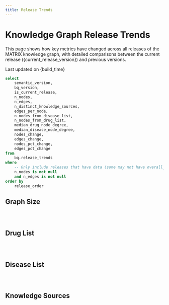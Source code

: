 ```yaml
---
title: Release Trends
---
```


<script>
  const current_release_version = import.meta.env.VITE_release_version;
  const build_time = import.meta.env.VITE_build_time;
</script>

# Knowledge Graph Release Trends

This page shows how key metrics have changed across all releases of the MATRIX knowledge graph, with detailed comparisons between the current release ({current_release_version}) and previous versions.

<p class="text-gray-500 text-sm italic">Last updated on {build_time}</p>

```sql release_metrics
select 
    semantic_version,
    bq_version,
    is_current_release,
    n_nodes,
    n_edges,
    n_distinct_knowledge_sources,
    edges_per_node,
    n_nodes_from_disease_list,
    n_nodes_from_drug_list,
    median_drug_node_degree,
    median_disease_node_degree,
    nodes_change,
    edges_change,
    nodes_pct_change,
    edges_pct_change
from 
    bq.release_trends
where 
    -- Only include releases that have data (some may not have overall_metrics table)
    n_nodes is not null
    and n_edges is not null
order by 
    release_order
```

## Graph Size

<div style="display: grid; grid-template-columns: 1fr 1fr; gap: 20px;">

<LineChart 
    data={release_metrics} 
    x="semantic_version" 
    y="n_nodes"
    title="Total Nodes Across Releases"
    yGridlines=false
    xBaseline=false
    markers=false
    lineColor="#88C0D0"
    lineWidth=3
    sort=false
/>

<LineChart 
    data={release_metrics} 
    x="semantic_version" 
    y="n_edges"
    title="Total Edges Across Releases" 
    yGridlines=false
    xBaseline=false
    markers=false
    lineColor="#9D79D6"
    lineWidth=3
    sort=false
/>

</div>

## Drug List

<div style="display: grid; grid-template-columns: 1fr 1fr; gap: 20px;">

<LineChart 
    data={release_metrics} 
    x="semantic_version" 
    y="n_nodes_from_drug_list"
    title="Drug Nodes Across Releases"
    yGridlines=false
    xBaseline=false
    markers=false
    lineColor="#73C991"
    lineWidth=3
    sort=false
/>

<LineChart 
    data={release_metrics} 
    x="semantic_version" 
    y="median_drug_node_degree"
    title="Median Drug Node Degree"
    yGridlines=false
    xBaseline=false
    markers=false
    lineColor="#6FAF8C"
    lineWidth=3
    sort=false
/>

</div>

## Disease List

<div style="display: grid; grid-template-columns: 1fr 1fr; gap: 20px;">

<LineChart 
    data={release_metrics} 
    x="semantic_version" 
    y="n_nodes_from_disease_list"
    title="Disease Nodes Across Releases" 
    yGridlines=false
    xBaseline=false
    markers=false
    lineColor="#BF616A"
    lineWidth=3
    sort=false
/>

<LineChart 
    data={release_metrics} 
    x="semantic_version" 
    y="median_disease_node_degree"
    title="Median Disease Node Degree"
    yGridlines=false
    xBaseline=false
    markers=false
    lineColor="#D08770"
    lineWidth=3
    sort=false
/>

</div>

## Knowledge Sources

<LineChart 
    data={release_metrics} 
    x="semantic_version" 
    y="n_distinct_knowledge_sources"
    title="Number of primary knowledge sources in each release"
    yGridlines=false
    xBaseline=false
    markers=false
    lineColor="#7FADDB"
    lineWidth=3
    sort=false
/>


